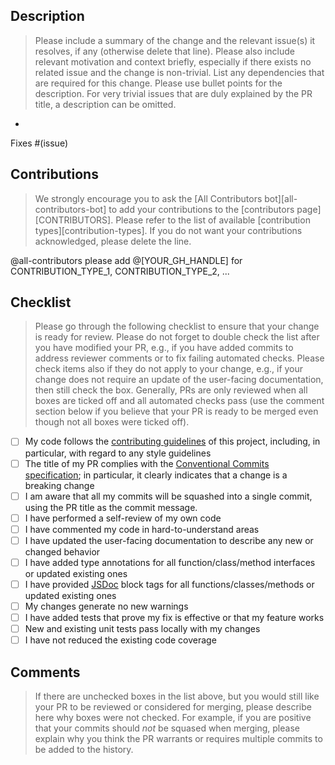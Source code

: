 ## Description

> Please include a summary of the change and the relevant issue(s) it resolves,
> if any (otherwise delete that line). Please also include relevant motivation
> and context briefly, especially if there exists no related issue and the
> change is non-trivial. List any dependencies that are required for this
> change. Please use bullet points for the description. For very trivial issues
> that are duly explained by the PR title, a description can be omitted.

- 

Fixes #(issue)

## Contributions

> We strongly encourage you to ask the [All Contributors
> bot][all-contributors-bot] to add your contributions to the [contributors
> page][CONTRIBUTORS]. Please refer to the list of available [contribution
> types][contribution-types]. If you do not want your contributions
> acknowledged, please delete the line.

@all-contributors please add @[YOUR_GH_HANDLE] for CONTRIBUTION_TYPE_1,
CONTRIBUTION_TYPE_2, ...

## Checklist

> Please go through the following checklist to ensure that your change is ready
> for review. Please do not forget to double check the list after you have
> modified your PR, e.g., if you have added commits to address reviewer
> comments or to fix failing automated checks. Please check items also if they
> do not apply to your change, e.g., if your change does not require an update
> of the user-facing documentation, then still check the box. Generally, PRs
> are only reviewed when all boxes are ticked off and all automated checks pass
> (use the comment section below if you believe that your PR is ready to be
> merged even though not all boxes were ticked off).

- [ ] My code follows the [contributing guidelines][contributing] of this
      project, including, in particular, with regard to any style guidelines
- [ ] The title of my PR complies with the [Conventional Commits
      specification][conventional-commits]; in particular, it clearly indicates
      that a change is a breaking change
- [ ] I am aware that all my commits will be squashed into a single commit,
      using the PR title as the commit message.
- [ ] I have performed a self-review of my own code
- [ ] I have commented my code in hard-to-understand areas
- [ ] I have updated the user-facing documentation to describe any new or
      changed behavior
- [ ] I have added type annotations for all function/class/method interfaces
      or updated existing ones
- [ ] I have provided [JSDoc][jsdoc] block tags for all
      functions/classes/methods or updated existing ones
- [ ] My changes generate no new warnings
- [ ] I have added tests that prove my fix is effective or that my feature
      works
- [ ] New and existing unit tests pass locally with my changes
- [ ] I have not reduced the existing code coverage

## Comments

> If there are unchecked boxes in the list above, but you would still like your
> PR to be reviewed or considered for merging, please describe here why boxes
> were not checked. For example, if you are positive that your commits should
> _not_ be squased when merging, please explain why you think the PR warrants
> or requires multiple commits to be added to the history.

[contributing]: CONTRIBUTING.md
[conventional-commits]: <https://www.conventionalcommits.org/en/v1.0.0/>
[jsdoc]: <https://jsdoc.app/index.html>
